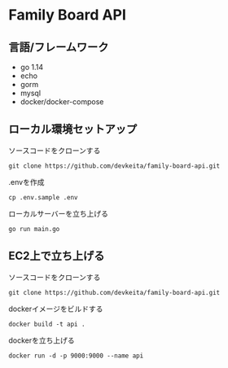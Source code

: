 # Family Board API

## 言語/フレームワーク
- go 1.14
- echo
- gorm
- mysql
- docker/docker-compose

## ローカル環境セットアップ

ソースコードをクローンする
```
git clone https://github.com/devkeita/family-board-api.git
```

.envを作成
```
cp .env.sample .env
```

ローカルサーバーを立ち上げる
```
go run main.go
```

## EC2上で立ち上げる

ソースコードをクローンする
```
git clone https://github.com/devkeita/family-board-api.git
```

dockerイメージをビルドする
```
docker build -t api .
```

 dockerを立ち上げる
 ```
 docker run -d -p 9000:9000 --name api
 ```
